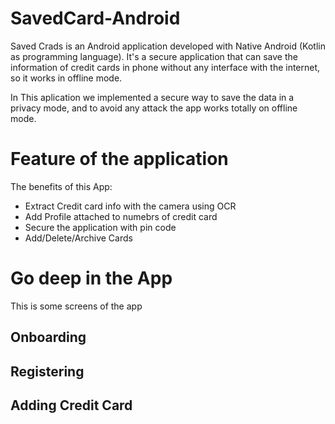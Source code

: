 # SavedCard-Android

Saved Crads is an Android application developed with Native Android (Kotlin as programming language). It's a secure application that can save the information of credit cards in phone without any interface with the internet, so it works in offline mode.

In This aplication we implemented a secure way to save the data in a privacy mode, and to avoid any attack the app works totally on offline mode.

# Feature of the application

The benefits of this App: 

* Extract Credit card info with the camera using OCR
* Add Profile attached to numebrs of credit card
* Secure the application with pin code
* Add/Delete/Archive Cards

# Go deep in the App

This is some screens of the app 

## Onboarding

## Registering

## Adding Credit Card
